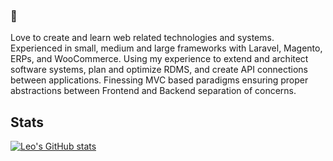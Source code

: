 ### 👋

Love to create and learn web related technologies and systems.  Experienced in small, medium and large frameworks with Laravel, Magento, ERPs, and WooCommerce.  Using my experience to extend and architect software systems, plan and optimize RDMS, and create API connections between applications.  Finessing MVC based paradigms ensuring proper abstractions between Frontend and Backend separation of concerns.

## Stats
[![Leo's GitHub stats](https://github-readme-stats-delta-one-73.vercel.app/api?username=its-leofisher&count_private=true&show_icons=true&theme=ambient_gradient&rank_icon=github)](https://github.com/its-leofisher/)
